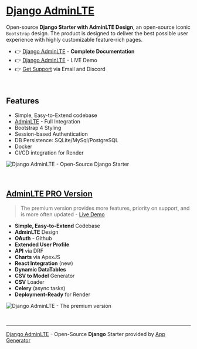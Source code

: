 # [Django AdminLTE](https://app-generator.dev/product/adminlte/django/)

Open-source **Django Starter with AdminLTE Design**, an open-source iconic `Bootstrap` design.
The product is designed to deliver the best possible user experience with highly customizable feature-rich pages. 

- 👉 [Django AdminLTE](https://app-generator.dev/docs/products/django/adminlte/index.html) - **Complete Documentation**
- 👉 [Django AdminLTE](https://adminlte-django.appseed-srv1.com/) - LIVE Demo 
- 👉 [Get Support](https://app-generator.dev/ticket/create/) via Email and Discord

<br />

## Features

- Simple, Easy-to-Extend codebase
- [AdminLTE](https://app-generator.dev/docs/templates/bootstrap/adminlte.html) - Full Integration 
- Bootstrap 4 Styling 
- Session-based Authentication
- DB Persistence: SQLite/MySql/PostgreSQL
- Docker 
- CI/CD integration for Render 

![Django AdminLTE - Open-Source Django Starter ](https://github.com/app-generator/django-adminlte/assets/51070104/8f0c396d-2f33-46b9-9689-2982c987399d)

<br />

## [AdminLTE PRO Version](https://app-generator.dev/product/adminlte-pro/django/)

> The premium version provides more features, priority on support, and is more often updated - [Live Demo](https://django-adminlte-pro.onrender.com/charts/)

- **Simple, Easy-to-Extend** Codebase
- **AdminLTE** Design 
- **OAuth** - Github
- **Extended User Profile**
- **API** via DRF 
- **Charts** via ApexJS 
- **React Integration** (new) 
- **Dynamic DataTables**
- **CSV to Model** Generator
- **CSV** Loader 
- **Celery** (async tasks)
- **Deployment-Ready** for Render  

![Django AdminLTE - The premium version](https://github.com/user-attachments/assets/892dd62b-2127-4a8c-ba44-932999fdddbc)

<br />

---
[Django AdminLTE](https://app-generator.dev/product/adminlte/django/) - Open-Source **Django** Starter provided by [App Generator](https://app-generator.dev)
